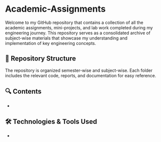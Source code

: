 # Academic-Assignments

Welcome to my GitHub repository that contains a collection of all the academic assignments, mini-projects, and lab work completed during my engineering journey. This repository serves as a consolidated archive of subject-wise materials that showcase my understanding and implementation of key engineering concepts.

## 📁 Repository Structure
The repository is organized semester-wise and subject-wise. Each folder includes the relevant code, reports, and documentation for easy reference.

## 🔍 Contents
- 

## 🛠 Technologies & Tools Used
- 
